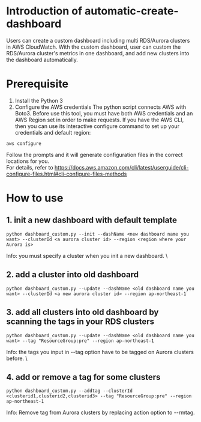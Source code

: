 # Introduction of automatic-create-dashboard
Users can create a custom dashboard including multi RDS/Aurora clusters in AWS CloudWatch. With the custom dashboard, user can custom the RDS/Aurora cluster's metrics in one dashboard, and add new clusters into the dashboard automatically.

# Prerequisite
1. Install the Python 3
2. Configure the AWS credentials
The python script connects AWS with Boto3. Before use this tool, you must have both AWS credentials and an AWS Region set in order to make requests. If you have the AWS CLI, then you can use its interactive configure command to set up your credentials and default region: 
```
aws configure
```
Follow the prompts and it will generate configuration files in the correct locations for you.  
For details, refer to https://docs.aws.amazon.com/cli/latest/userguide/cli-configure-files.html#cli-configure-files-methods

# How to use
## 1. init a new dashboard with default template
```
python dashboard_custom.py --init --dashName <new dashboard name you want> --clusterId <a aurora cluster id> --region <region where your Aurora is>
```  
Info: you must specify a cluster when you init a new dashboard. \
## 2. add a cluster into old dashboard
```
python dashboard_custom.py --update --dashName <old dashboard name you want> --clusterId <a new aurora cluster id> --region ap-northeast-1
```  
## 3. add all clusters into old dashboard by scanning the tags in your RDS clusters
```
python dashboard_custom.py --update --dashName <old dashboard name you want> --tag "ResourceGroup:pre" --region ap-northeast-1 
```
Info: the tags you input in --tag option have to be tagged on Aurora clusters before. \
## 4. add or remove a tag for some clusters
```
python dashboard_custom.py --addtag --clusterId <clusterid1,clusterid2,clusterid3> --tag "ResourceGroup:pre" --region ap-northeast-1 
```
Info: Remove tag from Aurora clusters by replacing action option to --rmtag.